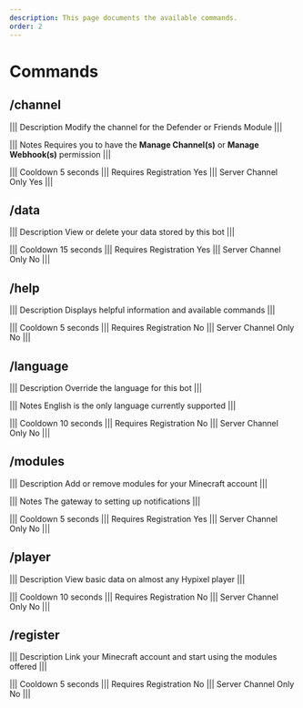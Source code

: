 ```yaml
---
description: This page documents the available commands.
order: 2
---
```

# Commands

## /channel

||| Description
Modify the channel for the Defender or Friends Module
|||

||| Notes
Requires you to have the **Manage Channel(s)** or **Manage Webhook(s)** permission
|||

||| Cooldown
5 seconds
||| Requires Registration
Yes
||| Server Channel Only
Yes
|||


## /data

||| Description
View or delete your data stored by this bot
|||

||| Cooldown
15 seconds
||| Requires Registration
Yes
||| Server Channel Only
No
|||

## /help

||| Description
Displays helpful information and available commands
|||

||| Cooldown
5 seconds
||| Requires Registration
No
||| Server Channel Only
No
|||

## /language

||| Description
Override the language for this bot
|||

||| Notes
English is the only language currently supported
|||

||| Cooldown
10 seconds
||| Requires Registration
No
||| Server Channel Only
No
|||

## /modules

||| Description
Add or remove modules for your Minecraft account
|||

||| Notes
The gateway to setting up notifications
|||

||| Cooldown
5 seconds
||| Requires Registration
Yes
||| Server Channel Only
No
|||

## /player

||| Description
View basic data on almost any Hypixel player
|||

||| Cooldown
10 seconds
||| Requires Registration
No
||| Server Channel Only
No
|||

## /register

||| Description
Link your Minecraft account and start using the modules offered
|||

||| Cooldown
5 seconds
||| Requires Registration
No
||| Server Channel Only
No
|||